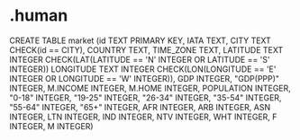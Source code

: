 # .human

CREATE TABLE market (id TEXT PRIMARY KEY, IATA TEXT, CITY TEXT CHECK(id == CITY), COUNTRY TEXT, TIME_ZONE TEXT, LATITUDE TEXT INTEGER CHECK(LAT(LATITUDE == 'N' INTEGER OR LATITUDE == 'S' INTEGER)) LONGITUDE TEXT INTEGER CHECK(LON(LONGITUDE == 'E' INTEGER  OR LONGITUDE == 'W' INTEGER)), GDP INTEGER, "GDP(PPP)" INTEGER, M.INCOME INTEGER, M.HOME INTEGER, POPULATION INTEGER, "0-18" INTEGER, "19-25" INTEGER, "26-34" INTEGER, "35-54" INTEGER, "55-64" INTEGER, "65+" INTEGER,  AFR INTEGER, ARB INTEGER, ASN INTEGER, LTN INTEGER, IND INTEGER, NTV INTEGER, WHT INTEGER, F INTEGER, M INTEGER)
